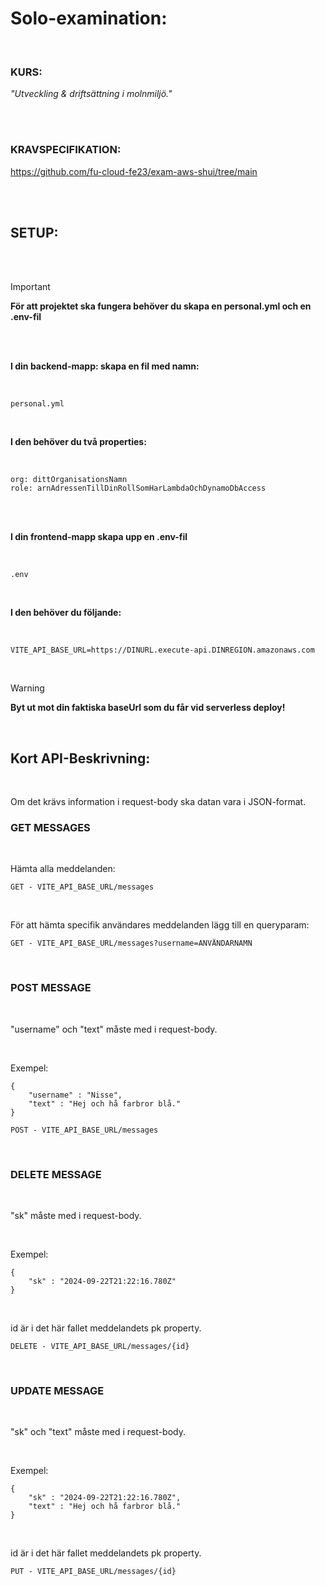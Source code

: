 # Solo-examination:

<br>

### **KURS:**

_"Utveckling & driftsättning i molnmiljö."_

<br>
<br>

### **KRAVSPECIFIKATION:**

https://github.com/fu-cloud-fe23/exam-aws-shui/tree/main

<br>
<br>

## **SETUP:**

<br>
<br>

> [!IMPORTANT]  
> **För att projektet ska fungera behöver du skapa en personal.yml och en .env-fil**

<br>
<br>

**I din backend-mapp: skapa en fil med namn:**

<br>

```
personal.yml
```

<br>

**I den behöver du två properties:**

<br>

```
org: dittOrganisationsNamn
role: arnAdressenTillDinRollSomHarLambdaOchDynamoDbAccess
```

<br>
<br>

**I din frontend-mapp skapa upp en .env-fil**

<br>

```
.env
```

<br>

**I den behöver du följande:**

<br>

```
VITE_API_BASE_URL=https://DINURL.execute-api.DINREGION.amazonaws.com
```

<br>

> [!WARNING]  
> **Byt ut mot din faktiska baseUrl som du får vid serverless deploy!**

<br>

## Kort API-Beskrivning:

<br>

Om det krävs information i request-body ska datan vara i JSON-format.

### GET MESSAGES

<br>

Hämta alla meddelanden:

```
GET - VITE_API_BASE_URL/messages
```

<br>

För att hämta specifik användares meddelanden lägg till en queryparam:

```
GET - VITE_API_BASE_URL/messages?username=ANVÄNDARNAMN
```

<br>

### POST MESSAGE

<br>

"username" och "text" måste med i request-body.

<br>

Exempel:

```
{
	"username" : "Nisse",
	"text" : "Hej och hå farbror blå."
}
```

```
POST - VITE_API_BASE_URL/messages
```

<br>

### DELETE MESSAGE

<br>

"sk" måste med i request-body.

<br>

Exempel:

```
{
	"sk" : "2024-09-22T21:22:16.780Z"
}
```

<br>

id är i det här fallet meddelandets pk property.

```
DELETE - VITE_API_BASE_URL/messages/{id}
```

<br>

### UPDATE MESSAGE

<br>

"sk" och "text" måste med i request-body.

<br>

Exempel:

```
{
	"sk" : "2024-09-22T21:22:16.780Z",
	"text" : "Hej och hå farbror blå."
}
```

<br>

id är i det här fallet meddelandets pk property.

```
PUT - VITE_API_BASE_URL/messages/{id}
```
